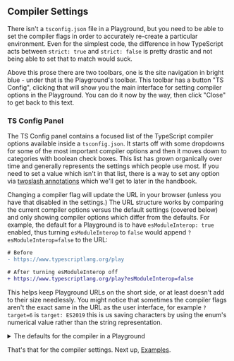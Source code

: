 ## Compiler Settings

There isn't a `tsconfig.json` file in a Playground, but you need to be able to set the compiler flags in order to accurately re-create a particular environment. Even for the simplest code, the difference in how TypeScript acts between `strict: true` and `strict: false` is pretty drastic and not being able to set that to match would suck.

Above this prose there are two toolbars, one is the site navigation in bright blue - under that is the Playground's toolbar. This toolbar has a button "TS Config", clicking that will show you the main interface for setting compiler options in the Playground. You can do it now by the way, then click "Close" to get back to this text.

### TS Config Panel

The TS Config panel contains a focused list of the TypeScript compiler options available inside a `tsconfig.json`. It starts off with some dropdowns for some of the most important compiler options and then it moves down to categories with boolean check boxes. This list has grown organically over time and generally represents the settings which people use most. If you need to set a value which isn't in that list, there is a way to set any option via [twoslash annotations](/play?#handbook-12) which we'll get to later in the handbook.

Changing a compiler flag will update the URL in your browser (unless you have that disabled in the settings.) The URL structure works by comparing the current compiler options versus the default settings (covered below) and only showing compiler options which differ from the defaults. For example, the default for a Playground is to have `esModuleInterop: true` enabled, thus turning `esModuleInterop` to `false` would append `?esModuleInterop=false` to the URL:

```diff
# Before
- https://www.typescriptlang.org/play

# After turning esModuleInterop off
+ https://www.typescriptlang.org/play?esModuleInterop=false
```

This helps keep Playground URLs on the short side, or at least doesn't add to their size needlessly. You might notice that sometimes the compiler flags aren't the exact same in the URL as the user interface, for example `?target=6` is `target: ES2019` this is us saving characters by using the enum's numerical value rather than the string representation.

<details>
<summary>The defaults for the compiler in a Playground</summary>

_In rough_, the Playground has settings which can be summed up as this:

```json
{
  "compilerOptions": {
    "strict": true,
    "module": "esnext",
    "moduleResolution": "node",
    "target": "es2017",
    "jsx": "react",

    "experimentalDecorators": true,
    "emitDecoratorMetadata": true
  }
}
```

The reality is (of course) a tad more complex, we detect if a compiler setting is in the following list as a cue for showing the compiler setting in the TS Config panel user interface and only add a setting to the URL if it differs from this list.

So, the full specification for the default compiler settings (as of TypeScript 4.5) looks like this:

```ts
export function getDefaultSandboxCompilerOptions(config: SandboxConfig, monaco: Monaco) {
  const useJavaScript = config.filetype === "js"
  const settings: CompilerOptions = {
    strict: true,

    noImplicitAny: true,
    strictNullChecks: !useJavaScript,
    strictFunctionTypes: true,
    strictPropertyInitialization: true,
    strictBindCallApply: true,
    noImplicitThis: true,
    noImplicitReturns: true,
    noUncheckedIndexedAccess: false,

    useDefineForClassFields: false,

    alwaysStrict: true,
    allowUnreachableCode: false,
    allowUnusedLabels: false,

    downlevelIteration: false,
    noEmitHelpers: false,
    noLib: false,
    noStrictGenericChecks: false,
    noUnusedLocals: false,
    noUnusedParameters: false,

    esModuleInterop: true,
    preserveConstEnums: false,
    removeComments: false,
    skipLibCheck: false,

    checkJs: useJavaScript,
    allowJs: useJavaScript,
    declaration: true,

    importHelpers: false,

    experimentalDecorators: true,
    emitDecoratorMetadata: true,
    moduleResolution: monaco.languages.typescript.ModuleResolutionKind.NodeJs,

    target: monaco.languages.typescript.ScriptTarget.ES2017,
    jsx: monaco.languages.typescript.JsxEmit.React,
    module: monaco.languages.typescript.ModuleKind.ESNext,
  }

  return { ...settings, ...config.compilerOptions }
}
```

This includes a lot of values which are set to their default value too. Which actually can make setting up a _perfect_ environment tricky because 'no value set' can differ from 'false' for some settings, but breaking this system would break backwards compatibility (URLs would change) and make URLs longer, thus it stays the way it is.

</details>

That's that for the compiler settings. Next up, [Examples](/play#handbook-2).
